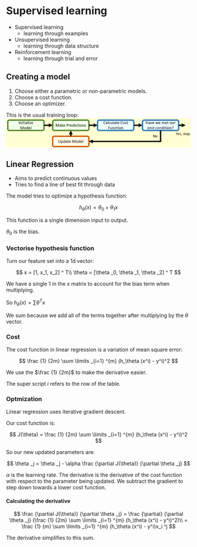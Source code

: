 # Supervised learning

- Supervised learning
    - learning through examples
- Unsupervised learning
    - learning through data structure
- Reinforcement learning
    - learning through trial and error

## Creating a model

1. Choose either a parametric or non-parametric models.
2. Choose a cost function.
3. Choose an optimizer.

This is the usual training loop:
![](assets/2024-10-03-10-50-54.png)

## Linear Regression

- Aims to predict continuous values
- Tries to find a line of best fit through data

The model tries to optimize a hypothesis function:

$$h_{\theta} (x)= \theta _0 + \theta _1 x$$

This function is a single dimension input to output.

$\theta _0$ is the bias.

### Vectorise hypothesis function

Turn our feature set into a 1d vector:

$$
x = [1, x_1, x_2] ^ T\\
\theta = [\theta _0, \theta _1, \theta _2] ^ T
$$

We have a single 1 in the x matrix to account for the bias term when multiplying.

So $h_\theta (x) = \sum \theta^T x$

We sum because we add all of the terms together after multiplying by the $\theta$ vector.

### Cost

The cost function in linear regression is a variation of mean square error:

$$
\frac {1} {2m} \sum \limits _{i=1} ^{m} (h_\theta (x^i) - y^i)^2
$$

We use the $\frac {1} {2m}$ to make the derivative easier.

The super script $i$ refers to the row of the table.

### Optmization

Linear regression uses iterative gradient descent.

Our cost function is:

$$
J(\theta) = \frac {1} {2m} \sum \limits _{i=1} ^{m} (h_\theta (x^i) - y^i)^2
$$

So our new updated parameters are:

$$
\theta _j = \theta _j - \alpha \frac {\partial J(\theta)} {\partial \theta _j}
$$

$\alpha$ is the learning rate. The derivative is the derivative of the cost function with respect to the parameter being updated. We subtract the gradient to step down towards a lower cost function.

#### Calculating the derivative

$$
\frac {\partial J(\theta)} {\partial \theta _j} = 
\frac {\partial} {\partial \theta _j} (\frac {1} {2m} \sum \limits _{i=1} ^{m} (h_\theta (x^i) - y^i)^2)\\
= \frac {1} {m} \sum \limits _{i=1} ^{m} (h_\theta (x^i) - y^i)x_i ^j
$$

The derivative simplifies to this sum.